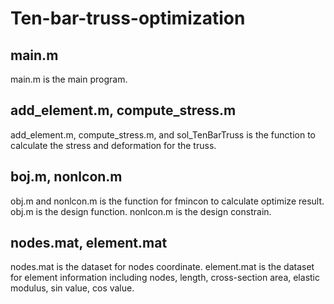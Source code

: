 # Ten-bar-truss-optimization
## main.m
 main.m is the main program.
## add_element.m, compute_stress.m
 add_element.m, compute_stress.m, and sol_TenBarTruss is the function to calculate the stress and deformation for the truss.
## boj.m, nonlcon.m
 obj.m and nonlcon.m is the function for fmincon to calculate optimize result.
 obj.m is the design function.
 nonlcon.m is the design constrain.
## nodes.mat, element.mat
 nodes.mat is the dataset for nodes coordinate.
 element.mat is the dataset for element information including nodes, length, cross-section area, elastic modulus, sin value, cos value.
 
